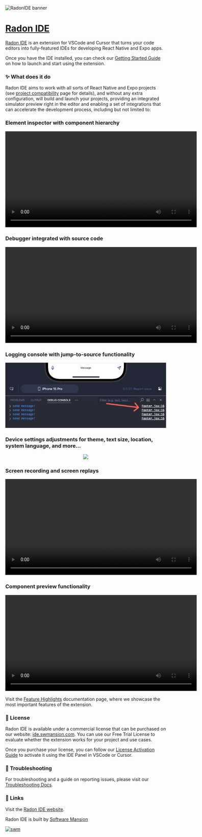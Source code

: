 ![RadonIDE banner](https://github.com/user-attachments/assets/14fd4413-c518-4ead-915a-2020c4f4f981)

# [Radon IDE](https://ide.swmansion.com)

[Radon IDE](https://ide.swmansion.com) is an extension for VSCode and Cursor that turns your code editors into fully-featured IDEs for developing React Native and Expo apps.

Once you have the IDE installed, you can check our [Getting Started Guide](https://ide.swmansion.com/docs/getting-started/launching) on how to launch and start using the extension.

### ✨ What does it do

Radon IDE aims to work with all sorts of React Native and Expo projects (see [project compatibility](https://ide.swmansion.com/docs/getting-started/compatibility) page for details), and without any extra configuration, will build and launch your projects, providing an integrated simulator preview right in the editor and enabling a set of integrations that can accelerate the development process, including but not limited to:

### Element inspector with component hierarchy

<div align="center">
<video src="https://github.com/user-attachments/assets/0f9d36b9-1843-4ae6-99b4-e633bea0b032" width="600" />
</div>

### Debugger integrated with source code

<div align="center">
<video src="https://github.com/user-attachments/assets/6a08c375-1a40-40c3-bc95-d6ce6c1cda10" width="600" />
</div>

### Logging console with jump-to-source functionality

<div align="center">
<img width="600" src="../../packages/docs/static/img/docs/ide_jump_from_logs.png"/>
</div>

### Device settings adjustments for theme, text size, location, system language, and more...

<div align="center">
<img width="600" src="../../packages/docs/static/img/docs/ide_device_settings_1_0.png"/>
</div>

### Screen recording and screen replays

<div align="center">
<video src="https://github.com/user-attachments/assets/5b31d461-5d2a-4e85-a1a1-ba0e2c5d41f3" width="600" />
</div>

### Component preview functionality

<div align="center">
<video src="https://github.com/user-attachments/assets/e5c91548-3f75-4008-9cad-5fd4fdeadb9f" width="600" />
</div>

Visit the [Feature Highlights](https://ide.swmansion.com/docs/getting-started/feature-highlight) documentation page, where we showcase the most important features of the extension.

### 💼 License

Radon IDE is available under a commercial license that can be purchased on our website: [ide.swmansion.com](https://ide.swmansion.com/pricing).
You can use our Free Trial License to evaluate whether the extension works for your project and use cases.

Once you purchase your license, you can follow our [License Activation Guide](https://ide.swmansion.com/docs/guides/activation-manual) to activate it using the IDE Panel in VSCode or Cursor.

### 🐛 Troubleshooting

For troubleshooting and a guide on reporting issues, please visit our [Troubleshooting Docs](https://ide.swmansion.com/docs/guides/troubleshooting).

### 🔗 Links

Visit the [Radon IDE website](https://ide.swmansion.com).

Radon IDE is built by [Software Mansion](https://swmansion.com)

[![swm](https://logo.swmansion.com/logo?color=white&variant=desktop&width=150&tag=react-native-ide-github 'Software Mansion')](https://swmansion.com)
